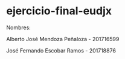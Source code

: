 # ejercicio-final-eudjx

Nombres:

Alberto José Mendoza Peñaloza - 201716599

José Fernando Escobar Ramos - 201718876
